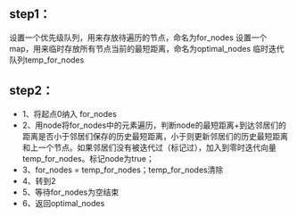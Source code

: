 ## step1：
设置一个优先级队列，用来存放待遍历的节点，命名为for_nodes
设置一个map，用来临时存放所有节点当前的最短距离，命名为optimal_nodes
临时迭代队列temp_for_nodes

## step2：
* 1、将起点0纳入 for_nodes
* 2、用node将for_nodes中的元素遍历，判断node的最短距离+到达邻居们的距离是否小于邻居们保存的历史最短距离，小于则更新邻居们的历史最短距离和上一个节点。如果邻居们没有被迭代过（标记过），加入到零时迭代向量temp_for_nodes。标记node为true；
* 3、for_nodes = temp_for_nodes；temp_for_nodes清除
* 4、转到2
* 5、等待for_nodes为空结束
* 6、返回optimal_nodes
